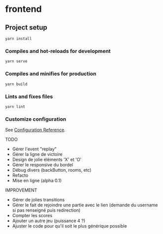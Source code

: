 # frontend

## Project setup
```
yarn install
```

### Compiles and hot-reloads for development
```
yarn serve
```

### Compiles and minifies for production
```
yarn build
```

### Lints and fixes files
```
yarn lint
```

### Customize configuration
See [Configuration Reference](https://cli.vuejs.org/config/).


TODO

- Gérer l'event "replay"
- Gérer la ligne de victoire
- Design de jolie éléments 'X' et 'O' 
- Gérer le responsive du bordel
- Débug divers (backButton, rooms, etc)
- Refacto 
- Mise en ligne (alpha 0.1)

IMPROVEMENT

- Gérer de jolies transitions
- Gérer le fait de rejoindre une partie avec le lien (demande du username si pas renseigné puis redirection)
- Compter les scores
- Ajouter un autre jeu (puissance 4 ?)
- Ajuster le code pour qu'il soit le plus générique possible